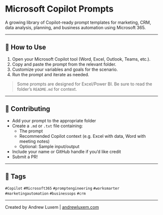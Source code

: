 # Microsoft Copilot Prompts

A growing library of Copilot-ready prompt templates for marketing, CRM, data analysis, planning, and business automation using Microsoft 365.

---

## 🧠 How to Use

1. Open your Microsoft Copilot tool (Word, Excel, Outlook, Teams, etc.).
2. Copy and paste the prompt from the relevant folder.
3. Customize your variables and goals for the scenario.
4. Run the prompt and iterate as needed.

> Some prompts are designed for Excel/Power BI. Be sure to read the folder’s `README.md` for context.

---

## 🤝 Contributing

- Add your prompt to the appropriate folder
- Create a `.md` or `.txt` file containing:
  - The prompt
  - Recommended Copilot context (e.g. Excel with data, Word with meeting notes)
  - Optional: Sample input/output
- Include your name or GitHub handle if you’d like credit
- Submit a PR!

---

## 🔎 Tags

`#Copilot` `#Microsoft365` `#promptengineering` `#worksmarter` `#marketingautomation` `#businessops` `#crm`

---

Created by Andrew Luxem | [andrewluxem.com](https://andrewluxem.com)

